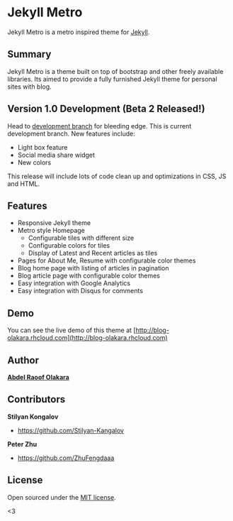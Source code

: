 # Jekyll Metro

Jekyll Metro is a metro inspired theme for [Jekyll](http://jekyllrb.com).

## Summary

Jekyll Metro is a theme built on top of bootstrap and other freely available libraries. Its aimed to provide a fully furnished Jekyll theme for personal sites with blog. 

## Version 1.0 Development (Beta 2 Released!)

Head to [development branch](https://github.com/olakara/JekyllMetro/tree/development1.0) for bleeding edge. This is current development branch. 
New features include:
- Light box feature
- Social media share widget
- New colors

This release will include lots of code clean up and optimizations in CSS, JS and HTML.

## Features

- Responsive Jekyll theme
- Metro style Homepage
  - Configurable tiles with different size
  - Configurable colors for tiles
  - Display of Latest and Recent articles as tiles
- Pages for About Me, Resume with configurable color themes
- Blog home page with listing of articles in pagination
- Blog article page with configurable color themes
- Easy integration with Google Analytics
- Easy integration with Disqus for comments

## Demo

You can see the live demo of this theme at [http://blog-olakara.rhcloud.com](http://blog-olakara.rhcloud.com)

## Author

**[Abdel Raoof Olakara](http://abdelraoof.com)**


## Contributors

**Stilyan Kongalov**
- <https://github.com/Stilyan-Kangalov>

**Peter Zhu**
- <https://github.com/ZhuFengdaaa>


## License

Open sourced under the [MIT license](LICENSE.md).

<3
